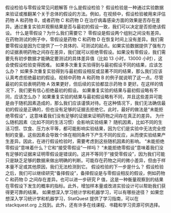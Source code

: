 假设检验与零假设常见问题解答
什么是假设检验？
假设检验是一种通过实验数据来验证或推翻某个关于总体的假设的方法。例如，在视频中，假设检验被用来评估药物 A 和药物 B，或者药物 C 和药物 D 在治疗病毒感染方面的效果是否存在差异。通过重复实验并观察结果是否与最初的假设一致，我们可以决定是否拒绝该假设。
什么是零假设？为什么我们需要它？
零假设是假设两个组别之间没有差异。在药物测试的例子中，零假设是药物 C 和药物 D 在恢复时间上没有差异。我们需要零假设是因为它提供了一个具体的、可测试的起点。如果实验数据提供了强有力的证据表明药物之间存在差异，我们就可以拒绝零假设。如果没有零假设，我们需要先有初步数据才能确定要测试的具体差异值（比如 13 小时，13000 小时），这会使假设检验变得困难。
如果多次重复实验得到与最初假设不同的结果，应该怎么办？
如果多次重复实验得到与最初假设相反或显著不同的结果，那么我们应该认真考虑拒绝最初的假设。视频中药物 A 和药物 B 的例子就说明了这一点。尽管最初的实验表明药物 A 效果更好，但后续的实验都显示药物 B 更好。在这样的情况下，我们更有信心拒绝最初的假设。
如果重复实验的结果与最初假设略有不同，应该怎么办？
如果重复实验的结果与最初假设略有不同，并且这些差异可能是由于随机因素造成的，那么我们应该谨慎对待。在这种情况下，我们无法确信最初的假设是正确的，但也没有足够的证据去拒绝它。此时，最好的做法是“未能拒绝零假设”，这意味着我们没有足够的证据来证明药物之间存在真正的差异。
为什么随机因素（比如不同的生活习惯）会影响实验结果？
随机因素，比如不同的生活习惯、饮食、压力水平等，都可能影响实验结果，因为它们是实验中无法完全控制的变量。这些因素会导致个体在相同条件下产生不同的反应，从而使实验结果产生差异。因此，在进行假设检验时，需要考虑到这些随机因素的影响。
“未能拒绝零假设”意味着什么？它和“接受零假设”一样吗？
“未能拒绝零假设”意味着我们没有足够的证据来证明零假设是错误的。这并不等同于“接受零假设”，因为我们可能只是缺乏足够的数据来做出明确的判断。可能存在药物之间的微小差异，但由于样本量不足或其他原因，我们无法检测到它。
假设检验的下一步是什么？
假设检验之后，我们可以继续研究“备择假设”，备择假设是与零假设相反的假设，例如药物 C 和药物 D 之间存在差异。也可以进一步研究 P 值，这是一种衡量观察到的结果在零假设下发生的概率的指标。此外，增加样本量或改进实验设计可以帮助我们获得更可靠的结果。
如果想深入学习统计学和机器学习，可以有哪些途径？
如果您想深入学习统计学和机器学习，StatQuest 提供了学习指南，可以在 stackquest.org 上找到。此外，还有许多在线课程、书籍和学习资源可供选择。